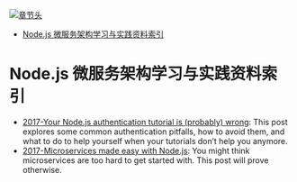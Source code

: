 [![章节头](https://parg.co/UGo)](https://parg.co/b4z) 
 - [Node.js 微服务架构学习与实践资料索引](#nodejs-%E5%BE%AE%E6%9C%8D%E5%8A%A1%E6%9E%B6%E6%9E%84%E5%AD%A6%E4%B9%A0%E4%B8%8E%E5%AE%9E%E8%B7%B5%E8%B5%84%E6%96%99%E7%B4%A2%E5%BC%95) 

# Node.js 微服务架构学习与实践资料索引
- [2017-Your Node.js authentication tutorial is (probably) wrong](https://parg.co/b2o): This post explores some common authentication pitfalls, how to avoid them, and what to do to help yourself when your tutorials don’t help you anymore.
- [2017-Microservices made easy with Node.js](https://arm.ag/microservices-made-easy-with-node-js-f41bb2be2d3c): You might think microservices are too hard to get started with. This post will prove otherwise.